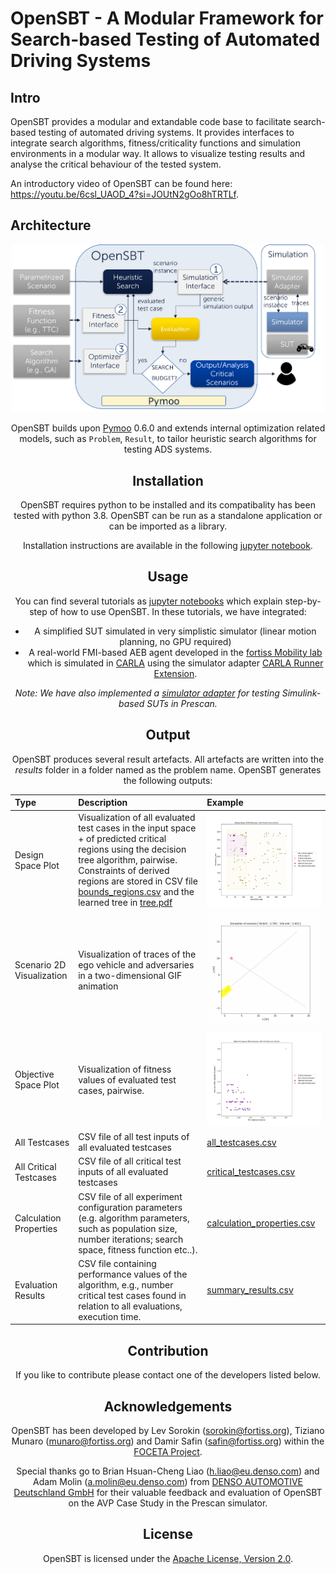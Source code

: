 # OpenSBT - A Modular Framework for Search-based Testing of Automated Driving Systems


## Intro

OpenSBT provides a modular and extandable code base to facilitate search-based testing of automated driving systems. It provides interfaces to integrate search algorithms, fitness/criticality functions and simulation environments in a modular way. It allows to visualize testing results and analyse the critical behaviour of the tested system. 

An introductory video of OpenSBT can be found here: https://youtu.be/6csl_UAOD_4?si=JOUtN2gOo8hTRTLf.


## Architecture

<p align="center">
<div style="text-align:center"><img src="doc/figures/OpenSBT_architecture.png" width="500">
</p>

OpenSBT builds upon [Pymoo](https://pymoo.org/) 0.6.0 and extends internal optimization related models, such as `Problem`, `Result`, to tailor heuristic search algorithms for testing ADS systems.

## Installation

OpenSBT requires python to be installed and its compatibality has been tested with python 3.8. OpenSBT can be run as a standalone application or can be imported as a library.

Installation instructions are available in the following [jupyter notebook](/doc/jupyter/01_Installation.ipynb).

## Usage

You can find several tutorials as [jupyter notebooks](/doc/jupyter) which explain step-by-step of how to use OpenSBT. In these tutorials, we have integrated:

-  A simplified SUT simulated in very simplistic simulator (linear motion planning, no GPU required) 
-  A real-world FMI-based AEB agent developed in the [fortiss Mobility lab](https://www.fortiss.org/forschung/fortiss-labs/detail/mobility-lab) which is simulated in [CARLA](https://carla.org/) using the simulator adapter [CARLA Runner Extension](https://git.fortiss.org/opensbt/carla-runner).

_Note: We have also implemented a [simulator adapter](https://git.fortiss.org/opensbt/prescan_runner) for testing Simulink-based SUTs in Prescan._


## Output

OpenSBT produces several result artefacts. All artefacts are written into the *results* folder in a folder named as the problem name. 
OpenSBT generates the following outputs:


| Type | Description | Example | 
|:--------------|:-------------|:--------------|
| Design Space Plot | Visualization of all evaluated test cases in the input space + of predicted critical regions using the decision tree algorithm, pairwise. Constraints of derived regions are stored in CSV file [bounds_regions.csv](doc/example/results/single/PedestrianCrossingStartWalk/NSGA2-F/ex1/classification/bounds_regions.csv) and the learned tree in [tree.pdf](doc/example/results/single/PedestrianCrossingStartWalk/NSGA2-F/ex1/classification/tree.pdf) | <img src="doc/example/results/single/PedestrianCrossingStartWalk/NSGA2-F/ex1/design_space/orientation_ego_orientation_ped.png" alt="Design Space Plot" width="400"/>  |
| Scenario 2D Visualization | Visualization of traces of the ego vehicle and adversaries in a two-dimensional GIF animation | <img src="doc/example/results/single/PedestrianCrossingStartWalk/NSGA2-F/ex1/gif/0_trajectory.gif" alt="Scenario Visualization" width="300"/> |
Objective Space Plot | Visualization of fitness values of evaluated test cases, pairwise.   | <img src="doc/example/results/single/PedestrianCrossingStartWalk/NSGA2-F/ex1/objective_space/Min Adapted Distance_Velocity At Min Adapted Distance.png" alt="Objective Space Plot" width="400"/> |
| All Testcases |  CSV file of all test inputs of all evaluated testcases | [all_testcases.csv](doc/example/results/single/PedestrianCrossingStartWalk/NSGA2-F/ex1/all_testcases.csv) |
| All Critical Testcases |  CSV file of all critical test inputs of all evaluated testcases | [critical_testcases.csv](doc/example/results/single/PedestrianCrossingStartWalk/NSGA2-F/ex1/critical_testcases.csv)|
| Calculation Properties |  CSV file of all experiment configuration parameters (e.g. algorithm parameters, such as population size, number iterations; search space, fitness function etc..).  | [calculation_properties.csv](doc/example/results/single/PedestrianCrossingStartWalk/NSGA2-F/ex1/calculation_properties.csv) |
| Evaluation Results |  CSV file containing performance values of the algorithm, e.g., number critical test cases found in relation to all evaluations, execution time.| [summary_results.csv](doc/example/results/single/PedestrianCrossingStartWalk/NSGA2-F/ex1/summary_results.csv)|

## Contribution

If you like to contribute please contact one of the developers listed below.

## Acknowledgements

OpenSBT has been developed by Lev Sorokin (sorokin@fortiss.org), Tiziano Munaro (munaro@fortiss.org) and Damir Safin (safin@fortiss.org) within the 
[FOCETA Project](https://www.foceta-project.eu/tools/). 

Special thanks go to Brian Hsuan-Cheng Liao (h.liao@eu.denso.com) and Adam Molin (a.molin@eu.denso.com) from [DENSO AUTOMOTIVE Deutschland GmbH](https://www.denso.com/de/de/about-us/company-information/dnde/) for their valuable feedback and evaluation of OpenSBT on the AVP Case Study in the Prescan simulator.


## License

OpenSBT is licensed under the [Apache License, Version 2.0](LICENSE).
